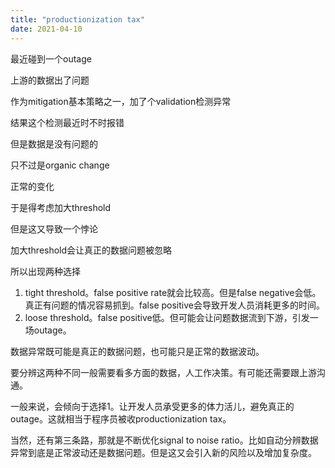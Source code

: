 ```yaml
---
title: "productionization tax"
date: 2021-04-10
---
```


最近碰到一个outage

上游的数据出了问题

作为mitigation基本策略之一，加了个validation检测异常

结果这个检测最近时不时报错

但是数据是没有问题的

只不过是organic change

正常的变化

于是得考虑加大threshold

但是这又导致一个悖论

加大threshold会让真正的数据问题被忽略

所以出现两种选择

1. tight threshold。false positive rate就会比较高。但是false negative会低。真正有问题的情况容易抓到。false positive会导致开发人员消耗更多的时间。
2. loose threshold。false positive低。但可能会让问题数据流到下游，引发一场outage。

数据异常既可能是真正的数据问题，也可能只是正常的数据波动。

要分辨这两种不同一般需要看多方面的数据，人工作决策。有可能还需要跟上游沟通。

一般来说，会倾向于选择1。让开发人员承受更多的体力活儿，避免真正的outage。这就相当于程序员被收productionization tax。

当然，还有第三条路，那就是不断优化signal to noise ratio。比如自动分辨数据异常到底是正常波动还是数据问题。但是这又会引入新的风险以及增加复杂度。
